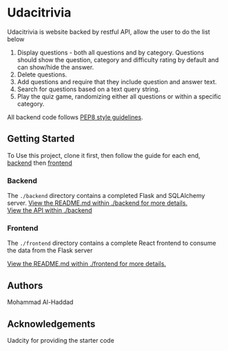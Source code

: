 # Udacitrivia

Udacitrivia is website backed by restful API, allow the user to do the list below 

1) Display questions - both all questions and by category. Questions should show the question, category and difficulty rating by default and can show/hide the answer. 
2) Delete questions.
3) Add questions and require that they include question and answer text.
4) Search for questions based on a text query string.
5) Play the quiz game, randomizing either all questions or within a specific category. 

All backend code follows [PEP8 style guidelines](https://www.python.org/dev/peps/pep-0008/).

## Getting Started
To Use this project, clone it first, then follow the guide for each end, [backend](./backend) then [frontend](./frontend)

### Backend

The `./backend` directory contains a completed Flask and SQLAlchemy server.
[View the README.md within ./backend for more details.](./backend/README.md)</br>
[View the API within ./backend](./backend/API_Docs.md)

### Frontend

The `./frontend` directory contains a complete React frontend to consume the data from the Flask server 

[View the README.md within ./frontend for more details.](./frontend/README.md)


## Authors
Mohammad Al-Haddad 

## Acknowledgements
Uadcity for providing the starter code
